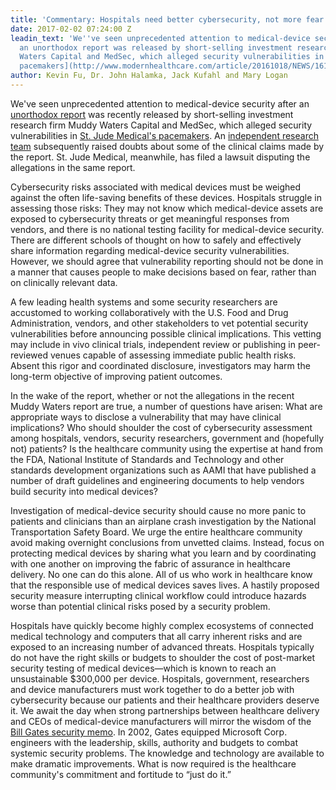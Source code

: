 ```yaml
---
title: 'Commentary: Hospitals need better cybersecurity, not more fear'
date: 2017-02-02 07:24:00 Z
leadin_text: 'We''ve seen unprecedented attention to medical-device security after
  an unorthodox report was released by short-selling investment research firm Muddy
  Waters Capital and MedSec, which alleged security vulnerabilities in [St. Jude Medical''s
  pacemakers](http://www.modernhealthcare.com/article/20161018/NEWS/161019901/st-jude-medical-steps-up-cybersecurity-measures-after-questions). '
author: Kevin Fu, Dr. John Halamka, Jack Kufahl and Mary Logan
---
```


We've seen unprecedented attention to medical-device security after an [unorthodox report](http://www.nytimes.com/2016/09/09/business/dealbook/hedge-fund-and-cybersecurity-firm-team-up-to-short-sell-device-maker.html) was recently released by short-selling investment research firm Muddy Waters Capital and MedSec, which alleged security vulnerabilities in [St. Jude Medical's pacemakers](http://www.modernhealthcare.com/section/articles?tagID=4996). An [independent research team](https://secure-medicine.blogspot.com/2016/08/correlation-is-not-causation-electrical.html) subsequently raised doubts about some of the clinical claims made by the report. St. Jude Medical, meanwhile, has filed a lawsuit disputing the allegations in the same report. 

Cybersecurity risks associated with medical devices must be weighed against the often life-saving benefits of these devices. Hospitals struggle in assessing those risks: They may not know which medical-device assets are exposed to cybersecurity threats or get meaningful responses from vendors, and there is no national testing facility for medical-device security. There are different schools of thought on how to safely and effectively share information regarding medical-device security vulnerabilities. However, we should agree that vulnerability reporting should not be done in a manner that causes people to make decisions based on fear, rather than on clinically relevant data.

A few leading health systems and some security researchers are accustomed to working collaboratively with the U.S. Food and Drug Administration, vendors, and other stakeholders to vet potential security vulnerabilities before announcing possible clinical implications. This vetting may include in vivo clinical trials, independent review or publishing in peer-reviewed venues capable of assessing immediate public health risks. Absent this rigor and coordinated disclosure, investigators may harm the long-term objective of improving patient outcomes.

In the wake of the report, whether or not the allegations in the recent Muddy Waters report are true, a number of questions have arisen: What are appropriate ways to disclose a vulnerability that may have clinical implications? Who should shoulder the cost of cybersecurity assessment among hospitals, vendors, security researchers, government and (hopefully not) patients? Is the healthcare community using the expertise at hand from the FDA, National Institute of Standards and Technology and other standards development organizations such as AAMI that have published a number of draft guidelines and engineering documents to help vendors build security into medical devices?

Investigation of medical-device security should cause no more panic to patients and clinicians than an airplane crash investigation by the National Transportation Safety Board. We urge the entire healthcare community avoid making overnight conclusions from unvetted claims. Instead, focus on protecting medical devices by sharing what you learn and by coordinating with one another on improving the fabric of assurance in healthcare delivery. No one can do this alone. All of us who work in healthcare know that the responsible use of medical devices saves lives. A hastily proposed security measure interrupting clinical workflow could introduce hazards worse than potential clinical risks posed by a security problem.

Hospitals have quickly become highly complex ecosystems of connected medical technology and computers that all carry inherent risks and are exposed to an increasing number of advanced threats. Hospitals typically do not have the right skills or budgets to shoulder the cost of post-market security testing of medical devices—which is known to reach an unsustainable $300,000 per device. Hospitals, government, researchers and device manufacturers must work together to do a better job with cybersecurity because our patients and their healthcare providers deserve it. We await the day when strong partnerships between healthcare delivery and CEOs of medical-device manufacturers will mirror the wisdom of the [Bill Gates security memo](http://www.wired.com/2002/01/bill-gates-trustworthy-computing/). In 2002, Gates equipped Microsoft Corp. engineers with the leadership, skills, authority and budgets to combat systemic security problems. The knowledge and technology are available to make dramatic improvements. What is now required is the healthcare community's commitment and fortitude to “just do it.”